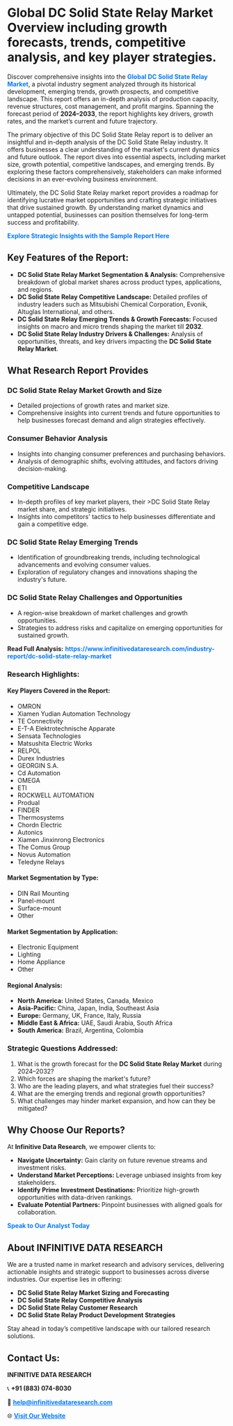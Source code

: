 <h1>Global DC Solid State Relay Market Overview including growth forecasts, trends, competitive analysis, and key player strategies.</h1>
<p>
Discover comprehensive insights into the 
<a href="https://www.infinitivedataresearch.com/industry-report/dc-solid-state-relay-market" rel="dofollow" style="color: #007BFF; text-decoration: none;"><strong>Global DC Solid State Relay Market</strong></a>, a pivotal industry segment analyzed through its historical development, emerging trends, growth prospects, and competitive landscape. This report offers an in-depth analysis of production capacity, revenue structures, cost management, and profit margins. Spanning the forecast period of <strong>2024–2033</strong>, the report highlights key drivers, growth rates, and the market’s current and future trajectory.
</p>
<p>
The primary objective of this DC Solid State Relay report is to deliver an insightful and in-depth analysis of the DC Solid State Relay industry. It offers businesses a clear understanding of the market's current dynamics and future outlook. The report dives into essential aspects, including market size, growth potential, competitive landscapes, and emerging trends. By exploring these factors comprehensively, stakeholders can make informed decisions in an ever-evolving business environment.
</p>
<p>
Ultimately, the DC Solid State Relay market report provides a roadmap for identifying lucrative market opportunities and crafting strategic initiatives that drive sustained growth. By understanding market dynamics and untapped potential, businesses can position themselves for long-term success and profitability.
</p>
<p>
<a href="https://www.infinitivedataresearch.com/request-sample/reportId=106563" style="color: #007BFF; text-decoration: none;"><strong>Explore Strategic Insights with the Sample Report Here</strong></a>
</p>

<h2>Key Features of the Report:</h2>
<ul>
<li><strong>DC Solid State Relay Market Segmentation & Analysis:</strong> Comprehensive breakdown of global market shares across product types, applications, and regions.</li>
<li><strong>DC Solid State Relay Competitive Landscape:</strong> Detailed profiles of industry leaders such as Mitsubishi Chemical Corporation, Evonik, Altuglas International, and others.</li>
<li><strong>DC Solid State Relay Emerging Trends & Growth Forecasts:</strong> Focused insights on macro and micro trends shaping the market till <strong>2032</strong>.</li>
<li><strong>DC Solid State Relay Industry Drivers & Challenges:</strong> Analysis of opportunities, threats, and key drivers impacting the <strong>DC Solid State Relay Market</strong>.</li>
</ul>

<h2>What Research Report Provides</h2>
<h3>DC Solid State Relay Market Growth and Size</h3>
<ul>
<li>Detailed projections of growth rates and market size.</li>
<li>Comprehensive insights into current trends and future opportunities to help businesses forecast demand and align strategies effectively.</li>
</ul>

<h3>Consumer Behavior Analysis</h3>
<ul>
<li>Insights into changing consumer preferences and purchasing behaviors.</li>
<li>Analysis of demographic shifts, evolving attitudes, and factors driving decision-making.</li>
</ul>

<h3>Competitive Landscape</h3>
<ul>
<li>In-depth profiles of key market players, their >DC Solid State Relay market share, and strategic initiatives.</li>
<li>Insights into competitors' tactics to help businesses differentiate and gain a competitive edge.</li>
</ul>

<h3>DC Solid State Relay Emerging Trends</h3>
<ul>
<li>Identification of groundbreaking trends, including technological advancements and evolving consumer values.</li>
<li>Exploration of regulatory changes and innovations shaping the industry's future.</li>
</ul>

<h3>DC Solid State Relay Challenges and Opportunities</h3>
<ul>
<li>A region-wise breakdown of market challenges and growth opportunities.</li>
<li>Strategies to address risks and capitalize on emerging opportunities for sustained growth.</li>
</ul>
<p><strong>Read Full Analysis:</strong> <a href="https://www.infinitivedataresearch.com/industry-report/dc-solid-state-relay-market" rel="dofollow" style="color: #007BFF; text-decoration: none;"><strong>https://www.infinitivedataresearch.com/industry-report/dc-solid-state-relay-market</strong></a></p>
<h3>Research Highlights:</h3>
<h4>Key Players Covered in the Report:</h4>
<ul><li>OMRON</li><li>Xiamen Yudian Automation Technology</li><li>TE Connectivity</li><li>E-T-A Elektrotechnische Apparate</li><li>Sensata Technologies</li><li>Matsushita Electric Works</li><li>RELPOL</li><li>Durex Industries</li><li>GEORGIN S.A.</li><li>Cd Automation</li><li>OMEGA</li><li>ETI</li><li>ROCKWELL AUTOMATION</li><li>Produal</li><li>FINDER</li><li>Thermosystems</li><li>Chordn Electric</li><li>Autonics</li><li>Xiamen Jinxinrong Electronics</li><li>The Comus Group</li><li>Novus Automation</li><li>Teledyne Relays</li></ul>
<h4>Market Segmentation by Type:</h4>
<ul><li>DIN Rail Mounting</li><li>Panel-mount</li><li>Surface-mount</li><li>Other</li></ul>
<h4>Market Segmentation by Application:</h4>
<ul><li>Electronic Equipment</li><li>Lighting</li><li>Home Appliance</li><li>Other</li></ul>

<h4>Regional Analysis:</h4>
<ul>
<li><strong>North America:</strong> United States, Canada, Mexico</li>
<li><strong>Asia-Pacific:</strong> China, Japan, India, Southeast Asia</li>
<li><strong>Europe:</strong> Germany, UK, France, Italy, Russia</li>
<li><strong>Middle East & Africa:</strong> UAE, Saudi Arabia, South Africa</li>
<li><strong>South America:</strong> Brazil, Argentina, Colombia</li>
</ul>

<h3>Strategic Questions Addressed:</h3>
<ol>
<li>What is the growth forecast for the <strong>DC Solid State Relay Market</strong> during 2024–2032?</li>
<li>Which forces are shaping the market's future?</li>
<li>Who are the leading players, and what strategies fuel their success?</li>
<li>What are the emerging trends and regional growth opportunities?</li>
<li>What challenges may hinder market expansion, and how can they be mitigated?</li>
</ol>

<h2>Why Choose Our Reports?</h2>
<p>At <strong>Infinitive Data Research</strong>, we empower clients to:</p>
<ul>
<li><strong>Navigate Uncertainty:</strong> Gain clarity on future revenue streams and investment risks.</li>
<li><strong>Understand Market Perceptions:</strong> Leverage unbiased insights from key stakeholders.</li>
<li><strong>Identify Prime Investment Destinations:</strong> Prioritize high-growth opportunities with data-driven rankings.</li>
<li><strong>Evaluate Potential Partners:</strong> Pinpoint businesses with aligned goals for collaboration.</li>
</ul>
<p><a href="https://www.infinitivedataresearch.com/industry-report/dc-solid-state-relay-market" rel="dofollow" style="color: #007BFF; text-decoration: none;"><strong>Speak to Our Analyst Today</strong></a></p>

<h2>About INFINITIVE DATA RESEARCH</h2>
<p>We are a trusted name in market research and advisory services, delivering actionable insights and strategic support to businesses across diverse industries. Our expertise lies in offering:</p>
<ul>
<li><strong>DC Solid State Relay Market Sizing and Forecasting</strong></li>
<li><strong>DC Solid State Relay Competitive Analysis</strong></li>
<li><strong>DC Solid State Relay Customer Research</strong></li>
<li><strong>DC Solid State Relay Product Development Strategies</strong></li>
</ul>
<p>Stay ahead in today’s competitive landscape with our tailored research solutions.</p>

<h2>Contact Us:</h2>
<p><strong>INFINITIVE DATA RESEARCH</strong></p>
<p>📞 <strong>+91 (883) 074-8030</strong></p>
<p>📧 <strong><a href="mailto:help@infinitivedataresearch.com" style="color: #007BFF;">help@infinitivedataresearch.com</a></strong></p>
<p>🌐 <strong><a href="https://www.infinitivedataresearch.com" rel="dofollow" style="color: #007BFF;">Visit Our Website</a></strong></p>